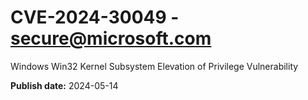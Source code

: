 # CVE-2024-30049 - secure@microsoft.com

Windows Win32 Kernel Subsystem Elevation of Privilege Vulnerability

**Publish date:** 2024-05-14
